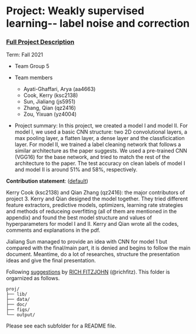 # Project: Weakly supervised learning-- label noise and correction


### [Full Project Description](doc/project3_desc.md)

Term: Fall 2021

+ Team Group 5
+ Team members
	+ Ayati-Ghaffari, Arya (aa4663)
	+ Cook, Kerry (ksc2138)
	+ Sun, Jialiang (js5951)
	+ Zhang, Qian (qz2416)
	+ Zou, Yixuan (yz4004)

+ Project summary: In this project, we created a model I and model II. For model I, we used a basic CNN structure: two 2D convolutional layers, a max pooling layer, a flatten layer, a dense layer and the classficication layer. For model II, we trained a label cleaning network that follows a similar architecture as the paper suggests. We used a pre-trained CNN (VGG16) for the base network, and tried to match the rest of the architecture to the paper. The test accuracy on clean labels of model I and model II is around 51% and 58%, respectively.
	
**Contribution statement**: ([default](doc/a_note_on_contributions.md)) 

Kerry Cook (ksc2138) and Qian Zhang (qz2416): the major contributors of project 3. Kerry and Qian designed the model together. They tried different feature extractors, predictive models, optimizers, learning rate strategies and methods of reduceing overfitting (all of them are mentioned in the appendix) and found the best model structure and values of hyperparameters for model I and II. Kerry and Qian wrote all the codes, comments and explanations in the pdf.

Jialiang Sun managed to provide an idea with CNN for model 1 but compared with the final/main part,  it is denied and begins to follow the main document. Meantime, do a lot of researches, structure the presentation ideas and give the final presentation.

Following [suggestions](http://nicercode.github.io/blog/2013-04-05-projects/) by [RICH FITZJOHN](http://nicercode.github.io/about/#Team) (@richfitz). This folder is orgarnized as follows.

```
proj/
├── lib/
├── data/
├── doc/
├── figs/
└── output/
```

Please see each subfolder for a README file.
